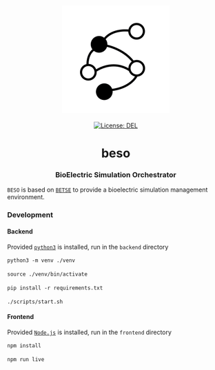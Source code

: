 <p align="center">
    <img src="https://raw.githubusercontent.com/daysful/beso/master/about/identity/beso-logo.png" height="250px">
    <br />
    <br />
    <a target="_blank" href="https://github.com/daysful/beso/blob/master/LICENSE">
        <img src="https://img.shields.io/badge/license-DEL-blue.svg?colorB=1380C3&style=for-the-badge" alt="License: DEL">
    </a>
</p>



<h1 align="center">
    beso
</h1>


<h3 align="center">
    BioElectric Simulation Orchestrator
</h3>


`BESO` is based on [`BETSE`](https://github.com/betsee/betse) to provide a bioelectric simulation management environment.



### Development

#### Backend

Provided [`python3`](https://www.python.org/downloads/) is installed, run in the `backend` directory

```
python3 -m venv ./venv

source ./venv/bin/activate

pip install -r requirements.txt

./scripts/start.sh
```


#### Frontend

Provided [`Node.js`](https://nodejs.org/en/) is installed, run in the `frontend` directory

```
npm install

npm run live
```
